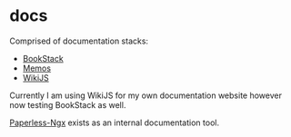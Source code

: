 # docs

Comprised of documentation stacks:

- [BookStack](https://www.bookstackapp.com/)
- [Memos](https://www.usememos.com/)
- [WikiJS](https://js.wiki/)

Currently I am using WikiJS for my own documentation website however now testing BookStack as well.

[Paperless-Ngx](https://docs.paperless-ngx.com/) exists as an internal documentation tool.
